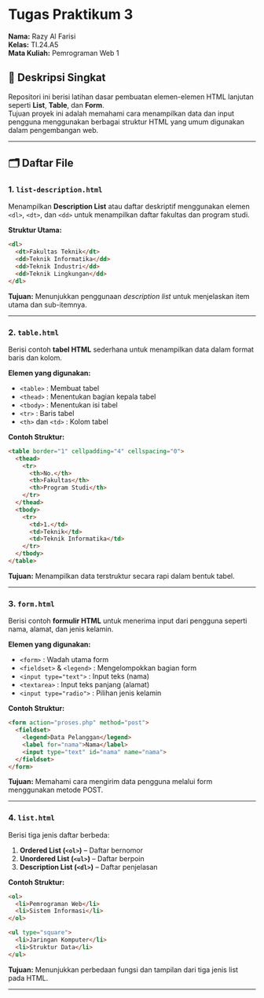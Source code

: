 # Tugas Praktikum 3
**Nama:** Razy Al Farisi  
**Kelas:** TI.24.A5  
**Mata Kuliah:** Pemrograman Web 1


## 📘 Deskripsi Singkat
Repositori ini berisi latihan dasar pembuatan elemen-elemen HTML lanjutan seperti **List**, **Table**, dan **Form**.  
Tujuan proyek ini adalah memahami cara menampilkan data dan input pengguna menggunakan berbagai struktur HTML yang umum digunakan dalam pengembangan web.

---

## 🗂️ Daftar File

### 1. `list-description.html`
Menampilkan **Description List** atau daftar deskriptif menggunakan elemen `<dl>`, `<dt>`, dan `<dd>` untuk menampilkan daftar fakultas dan program studi.

**Struktur Utama:**
```html
<dl>
  <dt>Fakultas Teknik</dt>
  <dd>Teknik Informatika</dd>
  <dd>Teknik Industri</dd>
  <dd>Teknik Lingkungan</dd>
</dl>
```

**Tujuan:** Menunjukkan penggunaan *description list* untuk menjelaskan item utama dan sub-itemnya.

---

### 2. `table.html`
Berisi contoh **tabel HTML** sederhana untuk menampilkan data dalam format baris dan kolom.

**Elemen yang digunakan:**
- `<table>` : Membuat tabel  
- `<thead>` : Menentukan bagian kepala tabel  
- `<tbody>` : Menentukan isi tabel  
- `<tr>` : Baris tabel  
- `<th>` dan `<td>` : Kolom tabel  

**Contoh Struktur:**
```html
<table border="1" cellpadding="4" cellspacing="0">
  <thead>
    <tr>
      <th>No.</th>
      <th>Fakultas</th>
      <th>Program Studi</th>
    </tr>
  </thead>
  <tbody>
    <tr>
      <td>1.</td>
      <td>Teknik</td>
      <td>Teknik Informatika</td>
    </tr>
  </tbody>
</table>
```

**Tujuan:** Menampilkan data terstruktur secara rapi dalam bentuk tabel.

---

### 3. `form.html`
Berisi contoh **formulir HTML** untuk menerima input dari pengguna seperti nama, alamat, dan jenis kelamin.

**Elemen yang digunakan:**
- `<form>` : Wadah utama form  
- `<fieldset>` & `<legend>` : Mengelompokkan bagian form  
- `<input type="text">` : Input teks (nama)  
- `<textarea>` : Input teks panjang (alamat)  
- `<input type="radio">` : Pilihan jenis kelamin  

**Contoh Struktur:**
```html
<form action="proses.php" method="post">
  <fieldset>
    <legend>Data Pelanggan</legend>
    <label for="nama">Nama</label>
    <input type="text" id="nama" name="nama">
  </fieldset>
</form>
```

**Tujuan:** Memahami cara mengirim data pengguna melalui form menggunakan metode POST.

---

### 4. `list.html`
Berisi tiga jenis daftar berbeda:
1. **Ordered List (`<ol>`)** – Daftar bernomor  
2. **Unordered List (`<ul>`)** – Daftar berpoin  
3. **Description List (`<dl>`)** – Daftar penjelasan  

**Contoh Struktur:**
```html
<ol>
  <li>Pemrograman Web</li>
  <li>Sistem Informasi</li>
</ol>

<ul type="square">
  <li>Jaringan Komputer</li>
  <li>Struktur Data</li>
</ul>
```

**Tujuan:** Menunjukkan perbedaan fungsi dan tampilan dari tiga jenis list pada HTML.

---

